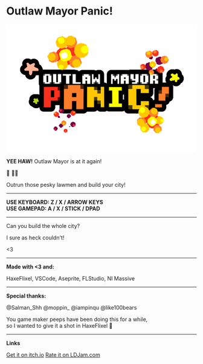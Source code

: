 # Outlaw Mayor Panic!

![Outlaw Mayor Title Pic](https://github.com/01010111/LD41/blob/master/_project/game_title_t.png?raw=true)

**YEE HAW!** Outlaw Mayor is at it again!

🚗 🚓🚓

Outrun those pesky lawmen and build your city!

---

**USE KEYBOARD: Z / X / ARROW KEYS  
USE GAMEPAD: A / X / STICK / DPAD**

---

Can you build the whole city? 

I sure as heck couldn't!

<3

---

**Made with <3 and:**

HaxeFlixel, VSCode, Aseprite, FLStudio, NI Massive

---

**Special thanks:**

@Salman_Shh
@moppin_
@iampinqu
@like100bears

You game maker peeps have been doing this for a while,  
so I wanted to give it a shot in HaxeFlixel 🙌

---

**Links**

[Get it on itch.io](https://01010111.itch.io/outlaw-mayor-panic)
[Rate it on LDJam.com](https://ldjam.com/events/ludum-dare/41/outlaw-mayor-panic)